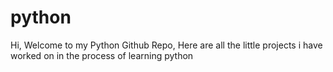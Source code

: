 # python

Hi, Welcome to my Python Github Repo, Here are all the little projects i have worked on in the process of learning python